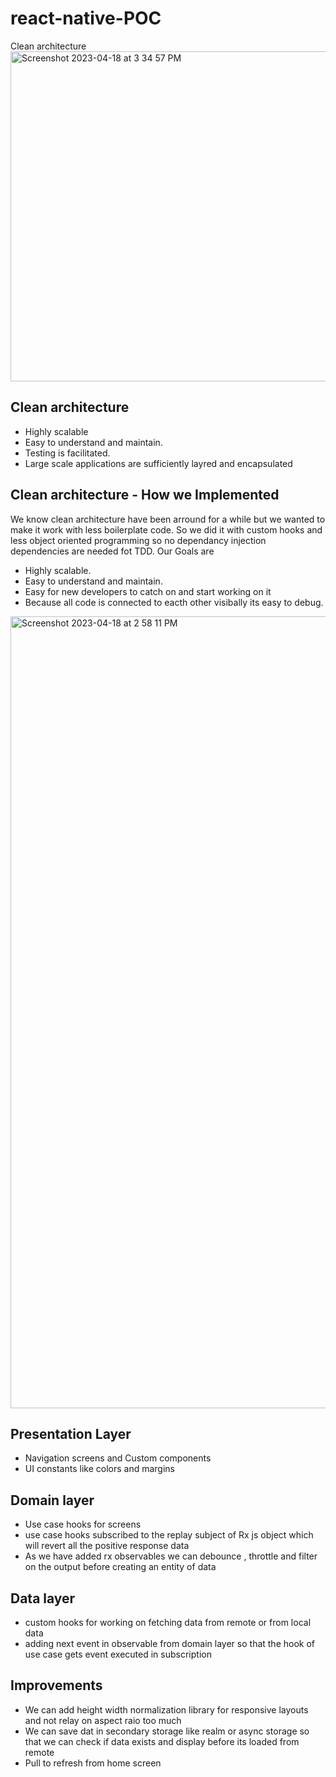 # react-native-POC
Clean architecture
<img width="528" alt="Screenshot 2023-04-18 at 3 34 57 PM" src="https://user-images.githubusercontent.com/129162542/232744407-af0074fd-d676-4684-9488-1b4f75bdd348.png">

## Clean architecture
- Highly scalable
- Easy to understand and maintain.
- Testing is facilitated.
- Large scale applications are sufficiently layred and encapsulated


## Clean architecture - How we Implemented 

We know clean architecture have been arround for a while but we wanted to make it work with less boilerplate code.
So we did it with custom hooks and less object oriented programming so no dependancy injection dependencies are needed fot TDD.
Our Goals are 

- Highly scalable.
- Easy to understand and maintain.
- Easy for new developers to catch on and start working on it 
- Because all code is connected to eacth other visibally its easy to debug.

<img width="1267" alt="Screenshot 2023-04-18 at 2 58 11 PM" src="https://user-images.githubusercontent.com/129162542/232734951-ed7506e0-060d-4ade-99d0-01977deb7fbf.png">


## Presentation Layer
- Navigation screens and Custom components 
- UI constants like colors and margins 

## Domain layer
- Use case hooks for screens 
- use case hooks subscribed to the replay subject of Rx js object which will revert all the positive response data
- As we have added rx observables we can debounce , throttle and filter on the output before creating an entity of data

## Data layer
- custom hooks for working on fetching data from remote or from local data
- adding next event in observable from domain layer so that the hook of use case gets event executed in subscription 


## Improvements 
- We can add height width normalization library for responsive layouts and not relay on aspect raio too much
- We can save dat in secondary storage like realm or async storage so that we can check if data exists and display before its loaded from remote 
- Pull to refresh from home screen




